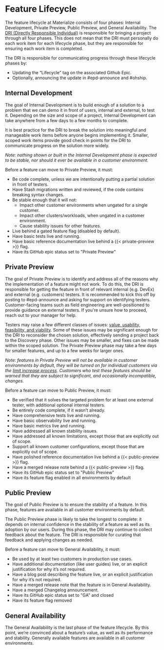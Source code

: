 # Feature Lifecycle

The feature lifecycle at Materialize consists of four phases:
Internal Development, Private Preview, Public Preview, and General
Availability. The [DRI (Directly Responsible Individual)](./project-management.md)
is responsible for bringing a project through all four phases.
This does not mean that the DRI must personally do each work item
for each lifecycle phase, but they are responsible for ensuring
each work item is completed.

The DRI is responsible for communicating progress through these
lifecycle phases by:

- Updating the “Lifecycle” tag on the associated Github Epic.
- Optionally, announcing the update in #epd-announce and #ohship.

## Internal Development

The goal of Internal Development is to build enough of a solution
to a problem that we can demo it in front of users, internal and external,
to test it. Depending on the size and scope of a project,
Internal Development can take anywhere from a few days to a few months to complete.

It is best practice for the DRI to break the solution into meaningful
and manageable work items before anyone begins implementing it.
Smaller, scoped work items provide good check in points for the
DRI to communicate progress on the solution more widely.

_Note: nothing shown or built in the Internal Development phase is
expected to be stable, nor should it ever be available in a customer environment._

Before a feature can move to Private Preview, it must:

- Be code complete, unless we are intentionally putting a
  partial solution in front of testers.
- Have Stash migrations written and reviewed, if the code contains
  breaking syntax changes.
- Be stable enough that it will not:
    - Impact other customer environments when ungated for a single customer.
    - Impact other clusters/workloads, when ungated in a customer environment.
    - Cause stability issues for other features.
- Live behind a gated feature flag (disabled by default).
- Have basic tests live and running.
- Have basic reference documentation live behind a {{< private-preview >}} flag.
- Have its GitHub epic status set to "Private Preview"

## Private Preview

The goal of Private Preview is to identify and address all of
the reasons why the implementation of a feature might not work.
To do this, the DRI is responsible for getting the feature in
front of relevant internal (e.g. DevEx) and external (e.g. customers)
testers. It is recommended to kick this off by posting to
#epd-announce and asking for support on identifying testers.
Customer-facing teams such as field engineering are well-positioned
to provide guidance on external testers. If you're unsure how
to proceed, reach out to your manager for help.

Testers may raise a few different classes of issues:
[value, usability, feasibility, and viability](https://www.svpg.com/four-big-risks/).
Some of these issues may be significant enough for the DRI to
reconsider the chosen solution, effectively sending a project
back to the Discovery phase. Other issues may be smaller, and
fixes can be made within the scoped solution. The Private Preview
phase may take a few days for smaller features, and up to a few
weeks for larger ones.

_Note: features in Private Preview will not be available in
customer environments by default, they will be turned on for
individual customers via the
[limit increase process](https://www.notion.so/Adjusting-environment-limits-ba79e95871734ab2a292ecc8698d01e9).
Customers who test these features should be warned that they
are subject to significant, and occasionally incompatible, changes._

Before a feature can move to Public Preview, it must:

- Be verified that it solves the targeted problem for at least
  one external tester, with additional optional internal testers.
- Be entirely code complete, if it wasn’t already.
- Have comprehensive tests live and running.
- Have basic observability live and running.
- Have basic metrics live and running.
- Have addressed all known stability issues.
- Have addressed all known limitations, except those that are explicitly out of scope.
- Support all known customer configurations, except those that are explicitly out of scope.
- Have polished reference documentation live behind a {{< public-preview >}} flag.
- Have a merged release note behind a {{< public-preview >}} flag.
- Have its GitHub epic status set to "Public Preview"
- Have its feature flag enabled in all environments by default

## Public Preview

The goal of Public Preview is to ensure the stability of a
feature. In this phase, features are available in all customer
environments by default.

The Public Preview phase is likely to take the longest to
complete: it depends on internal confidence in the stability of
a feature as well as its adoption by our users. During this phase,
the DRI may continue to collect feedback about the feature. The
DRI is responsible for curating that feedback and applying
changes as needed.

Before a feature can move to General Availability, it must:

- Be used by at least two customers in production use cases.
- Have additional documentation (like user guides) live, or
  an explicit justification for why it’s not required.
- Have a blog post describing the feature live, or an explicit
  justification for why it’s not required.
- Have a merged release note that the feature is in General Availability.
- Have a merged Changelog announcement.
- Have its GitHub epic status set to "GA" and closed
- Have its feature flag removed

## General Availability

The General Availability is the last phase of the feature
lifecycle. By this point, we’re convinced about a feature’s value,
as well as its performance and stability. Generally available
features are available in all customer environments.
